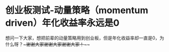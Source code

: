 # 创业板测试-动量策略（momentum driven）年化收益率永远是0

想问一下大家，想把前辈的动量策略用到创业板，但是年化收益率却一直是0，为什么呀？~~~谢谢大家谢谢大家谢谢大家！~~~~